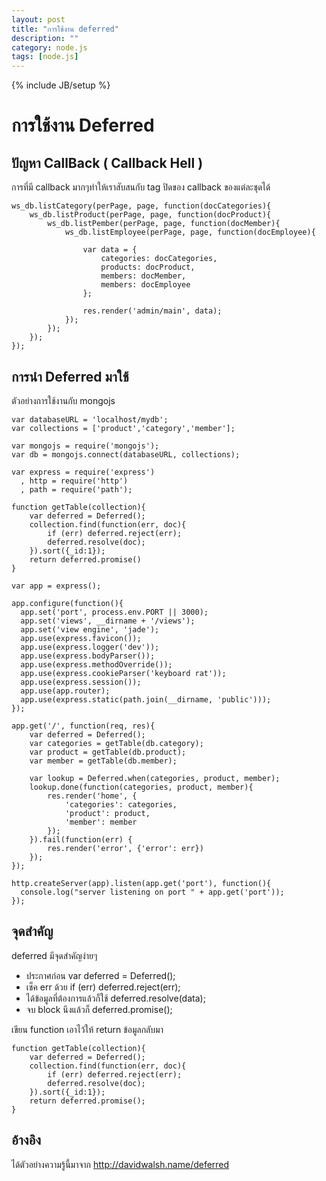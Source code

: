 ```yaml
---
layout: post
title: "การใช้งาน deferred"
description: ""
category: node.js
tags: [node.js]
---
```

{% include JB/setup %}

# การใช้งาน Deferred 

## ปัญหา CallBack ( Callback Hell )

การที่มี callback มากๆทำให้เราสับสนกับ tag ปิดของ callback ของแต่ละชุดได้ 

	ws_db.listCategory(perPage, page, function(docCategories){
		ws_db.listProduct(perPage, page, function(docProduct){
			ws_db.listPember(perPage, page, function(docMember){
				ws_db.listEmployee(perPage, page, function(docEmployee){
					
					var data = {
						categories: docCategories,
						products: docProduct,
						members: docMember,
						members: docEmployee
					};
						
					res.render('admin/main', data);
				});
			});
		});
	});
	

## การนำ Deferred มาใช้

ตัวอย่างการใช้งานกับ mongojs

	var databaseURL = 'localhost/mydb';
	var collections = ['product','category','member'];
	
	var mongojs = require('mongojs');
	var db = mongojs.connect(databaseURL, collections);

	var express = require('express')
	  , http = require('http')
	  , path = require('path');
	
	function getTable(collection){
		var deferred = Deferred();
		collection.find(function(err, doc){
			if (err) deferred.reject(err);
			deferred.resolve(doc);
		}).sort({_id:1});	
		return deferred.promise()
	}

	var app = express();

	app.configure(function(){
	  app.set('port', process.env.PORT || 3000);
	  app.set('views', __dirname + '/views');
	  app.set('view engine', 'jade');
	  app.use(express.favicon());
	  app.use(express.logger('dev'));
	  app.use(express.bodyParser());
	  app.use(express.methodOverride());
	  app.use(express.cookieParser('keyboard rat'));
	  app.use(express.session());
	  app.use(app.router);
	  app.use(express.static(path.join(__dirname, 'public')));
	});

	app.get('/', function(req, res){
		var deferred = Deferred();
		var categories = getTable(db.category);
		var product = getTable(db.product);
		var member = getTable(db.member);
		
		var lookup = Deferred.when(categories, product, member);
		lookup.done(function(categories, product, member){
			res.render('home', {
				'categories': categories,
				'product': product,
				'member': member
			});
		}).fail(function(err) {
			res.render('error', {'error': err})
		});
	});
	
	http.createServer(app).listen(app.get('port'), function(){
	  console.log("server listening on port " + app.get('port'));
	});
	
## จุดสำคัญ

deferred มีจุดสำคัญง่ายๆ 
- ประกาศก่อน var deferred = Deferred();
- เช็ค err ด้วย if (err) deferred.reject(err);
- ได้ข้อมูลที่ต้องการแล้วก็ใช้ deferred.resolve(data);
- จบ block นึงแล้วก็ deferred.promise(); 

เขียน function เอาไว้ให้ return ข้อมูลกลับมา

	function getTable(collection){
		var deferred = Deferred();
		collection.find(function(err, doc){
			if (err) deferred.reject(err);
			deferred.resolve(doc);
		}).sort({_id:1});	
		return deferred.promise();
	}

## อ้างอิง

ได้ตัวอย่างความรู้นี้มาจาก <http://davidwalsh.name/deferred>
